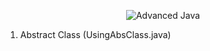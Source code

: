 <p align="center">
  <img src="[https://plopdo.com/wp-content/uploads/2021/10/What-is-back-end-development-2.jpg](https://www.mtaeducation.in/images/courses/details/advancedjava.jpg)https://www.mtaeducation.in/images/courses/details/advancedjava.jpg" alt="Advanced Java">
</p>

1. Abstract Class (UsingAbsClass.java)
